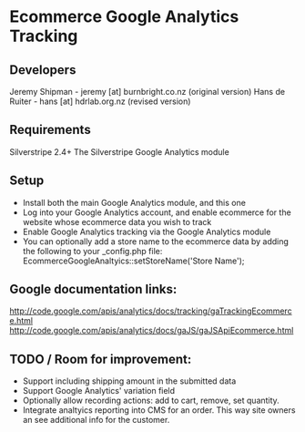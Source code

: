 Ecommerce Google Analytics Tracking
===================================

Developers
-----------------------------------------------
Jeremy Shipman - jeremy [at] burnbright.co.nz (original version)
Hans de Ruiter - hans [at] hdrlab.org.nz (revised version)


Requirements
------------

Silverstripe 2.4+
The Silverstripe Google Analytics module


Setup
-----

- Install both the main Google Analytics module, and this one
- Log into your Google Analytics account, and enable ecommerce for the website whose
ecommerce data you wish to track
- Enable Google Analytics tracking via the Google Analytics module
- You can optionally add a store name to the ecommerce data by adding the following
to your _config.php file:
	EcommerceGoogleAnaltyics::setStoreName('Store Name');


Google documentation links:
---------------------------

http://code.google.com/apis/analytics/docs/tracking/gaTrackingEcommerce.html
http://code.google.com/apis/analytics/docs/gaJS/gaJSApiEcommerce.html


TODO / Room for improvement:
----------------------------

 * Support including shipping amount in the submitted data
 * Support Google Analytics' variation field 
 * Optionally allow recording actions: add to cart, remove, set quantity.
 * Integrate analtyics reporting into CMS for an order. This way site owners an see additional info for the customer.